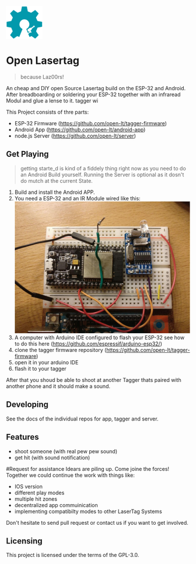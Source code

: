 
<img src="docs/images/open-lasertag-logo.svg" alt="Open Lasertag Logo" width="100"/>

# Open Lasertag
> because Laz00rs!

An cheap and DIY open Source Lasertag build on the ESP-32 and Android.
After breadboarding or soldering your ESP-32 together with an infraread Modul and glue a lense to it.  tagger wi

This Project consists of thre parts:
* ESP-32 Firmware (https://github.com/open-lt/tagger-firmware)
* Android App (https://github.com/open-lt/android-app)
* node.js Server (https://github.com/open-lt/server)


## Get Playing
> getting starte_d is kind of a fiddely thing right now as you need to do an Android Build yourself.
> Running the Server is optional as it dosn't do mutch at the current State.

1. Build and install the Android APP.
1. You need a ESP-32 and an IR Module wired like this:
![Open Lasertag ESP-32 YS-IRTM](docs/images/Open-Lasertag-Wiring.jpg)
1. A computer with Arduino IDE configured to flash your ESP-32 see how to do this here (https://github.com/espressif/arduino-esp32/)
1. clone the tagger firmware repository (https://github.com/open-lt/tagger-firmware)
1. open it in your arduino IDE
1. flash it to your tagger

After that you shoud be able to shoot at another Tagger thats paired with another phone and it should make a sound.

## Developing

See the docs of the individual repos for app, tagger and server.

## Features

* shoot someone (with real pew pew sound)
* get hit (with sound notification)


#Request for assistance
Idears are piling up. Come joine the forces!
Together we could continue the work with things like:
- IOS version
- different play modes
- multiple hit zones
- decentralized app commuinication
- implementing compatibilty modes to other LaserTag Systems

Don't hesitate to send pull request or contact us if you want to get involved.


## Licensing

This project is licensed under the terms of the GPL-3.0.